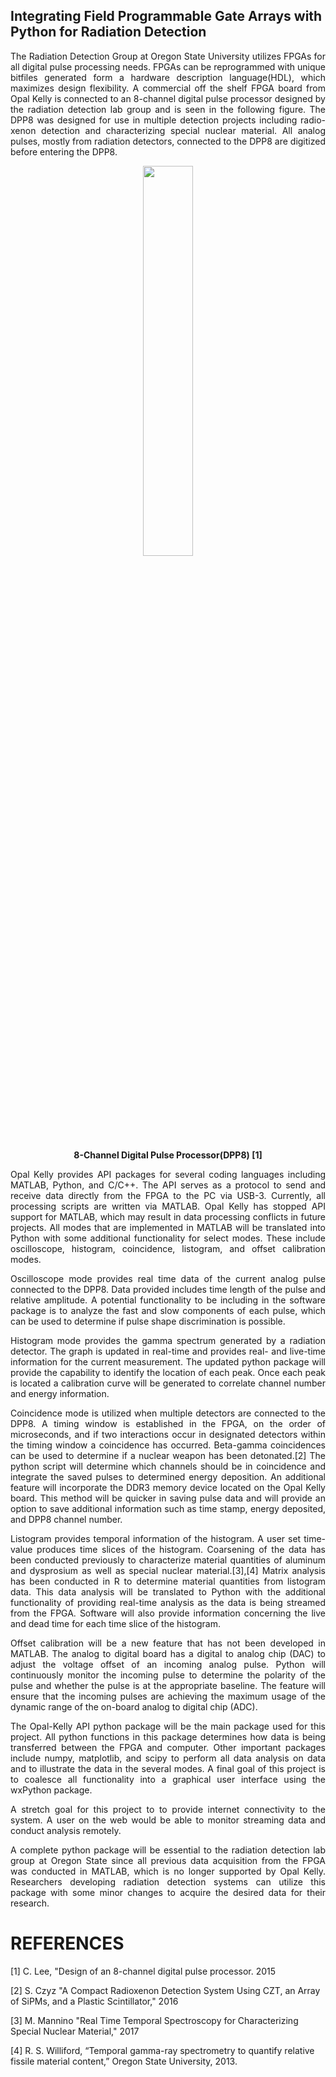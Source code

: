## Integrating Field Programmable Gate Arrays with Python for Radiation Detection ##
<p align="justify">
The Radiation Detection Group at Oregon State University utilizes FPGAs for all digital pulse processing needs. FPGAs can be reprogrammed with unique bitfiles generated form a hardware description language(HDL), which maximizes design flexibility. A commercial off the shelf FPGA board from Opal Kelly is connected to an 8-channel digital pulse processor designed by the radiation detection lab group and is seen in the following figure. The DPP8 was designed for use in multiple detection projects including radio-xenon detection and characterizing special nuclear material. All analog pulses, mostly from radiation detectors, connected to the DPP8 are digitized before entering the DPP8.

<center><img src="https://i.imgur.com/ioiDOSf.jpg" width="40%" align="middle">

**8-Channel Digital Pulse Processor(DPP8) [1]**</center>

<p align="justify">
Opal Kelly provides API packages for several coding languages including MATLAB, Python, and C/C++. The API serves as a protocol to send and receive data directly from the FPGA to the PC via USB-3. Currently, all processing scripts are written via MATLAB. Opal Kelly has stopped API support for MATLAB, which may result in data processing conflicts in future projects. All modes that are implemented in MATLAB will be translated into Python with some additional functionality for select modes. These include oscilloscope, histogram, coincidence, listogram, and offset calibration modes.

<p align="justify">
Oscilloscope mode provides real time data of the current analog pulse connected to the DPP8. Data provided includes time length of the pulse and relative amplitude. A potential functionality to be including in the software package is to analyze the fast and slow components of each pulse, which can be used to determine if pulse shape discrimination is possible. 

<p align="justify">
Histogram mode provides the gamma spectrum generated by a radiation detector. The graph is updated in real-time and provides real- and live-time information for the current measurement. The updated python package will provide the capability to identify the location of each peak. Once each peak is located a calibration curve will be generated to correlate channel number and energy information. 

<p align="justify">
Coincidence mode is utilized when multiple detectors are connected to the DPP8. A timing window is established in the FPGA, on the order of microseconds, and if two interactions occur in designated detectors within the timing window a coincidence has occurred. Beta-gamma coincidences can be used to determine if a nuclear weapon has been detonated.[2] The python script will determine which channels should be in coincidence and integrate the saved pulses to determined energy deposition. An additional feature will incorporate the DDR3 memory device located on the Opal Kelly board. This method will be quicker in saving pulse data and will provide an option to save additional information such as time stamp, energy deposited, and DPP8 channel number. 

<p align="justify">
Listogram provides temporal information of the histogram. A user set time-value produces time slices of the histogram. Coarsening of the data has been conducted previously to characterize material quantities of aluminum and dysprosium as well as special nuclear material.[3],[4] Matrix analysis has been conducted in R to determine material quantities from listogram data. This data analysis will be translated to Python with the additional functionality of providing real-time analysis as the data is being streamed from the FPGA. Software will also provide information concerning the live and dead time for each time slice of the histogram.

<p align="justify">
Offset calibration will be a new feature that has not been developed in MATLAB. The analog to digital board has a digital to analog chip (DAC) to adjust the voltage offset of an incoming analog pulse. Python will continuously monitor the incoming pulse to determine the polarity of the pulse and whether the pulse is at the appropriate baseline. The feature will ensure that the incoming pulses are achieving the maximum usage of the dynamic range of the on-board analog to digital chip (ADC).

<p align="justify">
The Opal-Kelly API python package will be the main package used for this project. All python functions in this package determines how data is being transferred between the FPGA and computer. Other important packages include numpy, matplotlib, and scipy to perform all data analysis on data and to illustrate the data in  the several modes. A final goal of this project is to coalesce all functionality into a graphical user interface using the wxPython package.  

<p align="justify">
A stretch goal for this project to to provide internet connectivity to the system. A user on the web would be able to monitor streaming data and conduct analysis remotely. 

<p align="justify">
A complete python package will be essential to the radiation detection lab group  at Oregon State since all previous data acquisition from the FPGA was conducted in MATLAB, which is no longer supported by Opal Kelly. Researchers developing radiation detection systems can utilize this package with some minor changes to acquire the desired data for their research.


# **REFERENCES** #
 
[1] C. Lee, "Design of an 8-channel digital pulse processor. 2015

[2] S. Czyz "A Compact Radioxenon Detection System Using CZT, an Array of SiPMs, and a Plastic Scintillator," 2016

[3] M. Mannino "Real Time Temporal Spectroscopy for Characterizing Special Nuclear Material," 2017

[4] R. S. Williford, “Temporal gamma-ray spectrometry to quantify relative fissile material content,” Oregon State University, 2013.



